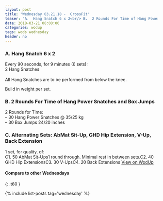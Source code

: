 ```yaml
---
layout: post
title: "Wednesday 03.21.18 -  CrossFit"
teaser: "A.  Hang Snatch 6 x 2<br/> B.  2 Rounds For Time of Hang Power Snatches and Box Jumps<br/> C. Alternating Sets: AbMat Sit-Up, GHD Hip Extension, V-Up, Back Extension"
date: 2018-03-21 00:00:00
categories: wodup
tags: wods wednesday
header: no
---
```



<h3>A.  Hang Snatch 6 x 2</h3>
Every 90 seconds, for 9 minutes (6 sets):<br/>2 Hang Snatches<br/><br/>All Hang Snatches are to be performed from below the knee.

Build in weight per set.
<h3>B.  2 Rounds For Time of Hang Power Snatches and Box Jumps</h3>
2 Rounds for Time:<br/>– 30 Hang Power Snatches @ 35/25 kg<br/>– 30 Box Jumps 24/20 inches<br/>
<h3>C. Alternating Sets: AbMat Sit-Up, GHD Hip Extension, V-Up, Back Extension</h3>
1 set, for quality,  of:<br/>C1. 50 AbMat Sit-Ups1 round through.  Minimal rest in between sets.C2. 40 GHD Hip ExtensionsC3. 30 V-UpsC4. 20 Back Extensions
<a href="https://www.wodup.com/gyms/asphodel/wods/4935" target="blank">View on WodUp</a>


#### Compare to other Wednesdays
{: .t60 }

{% include list-posts tag='wednesday' %}